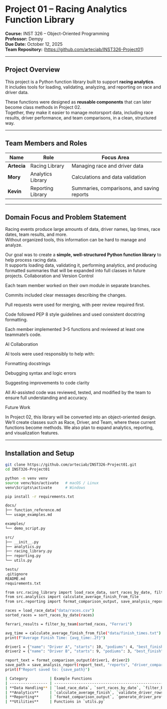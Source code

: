 # Project 01 – Racing Analytics Function Library

**Course:** INST 326 – Object-Oriented Programming  
**Professor:** Dempy  
**Due Date:** October 12, 2025  
**Team Repository:** (https://github.com/arteciab/INST326-Project01)

---

## Project Overview

This project is a Python function library built to support **racing analytics**.  
It includes tools for loading, validating, analyzing, and reporting on race and driver data.

These functions were designed as **reusable components** that can later become class methods in Project 02.  
Together, they make it easier to manage motorsport data, including race results, driver performance, and team comparisons, in a clean, structured way.

---

## Team Members and Roles

| Name | Role | Focus Area |
|------|------|-------------|
| **Artecia** | Racing Library | Managing race and driver data |
| **Mory** | Analytics Library | Calculations and data validation |
| **Kevin** | Reporting Library | Summaries, comparisons, and saving reports |

---

## Domain Focus and Problem Statement

Racing events produce large amounts of data, driver names, lap times, race dates, team results, and more.  
Without organized tools, this information can be hard to manage and analyze.

Our goal was to create a **simple, well-structured Python function library** to help process racing data.  
It supports loading data, validating it, performing analytics, and producing formatted summaries that will be expanded into full classes in future projects.
Collaboration and Version Control

Each team member worked on their own module in separate branches.

Commits included clear messages describing the changes.

Pull requests were used for merging, with peer review required first.

Code followed PEP 8 style guidelines and used consistent docstring formatting.

Each member implemented 3–5 functions and reviewed at least one teammate’s code.

AI Collaboration

AI tools were used responsibly to help with:

Formatting docstrings

Debugging syntax and logic errors

Suggesting improvements to code clarity

All AI-assisted code was reviewed, tested, and modified by the team to ensure full understanding and accuracy.

Future Work

In Project 02, this library will be converted into an object-oriented design.
We’ll create classes such as Race, Driver, and Team, where these current functions become methods.
We also plan to expand analytics, reporting, and visualization features.


---

## Installation and Setup


```bash
git clone https://github.com/arteciab/INST326-Project01.git
cd INST326-Project01

python -m venv venv
source venv/bin/activate   # macOS / Linux
venv\Scripts\activate      # Windows

pip install -r requirements.txt

docs/
├── function_reference.md
└── usage_examples.md

examples/
└── demo_script.py

src/
├── __init__.py
├── analytics.py
├── racing_library.py
├── reporting.py
└── utils.py

tests/
.gitignore
README.md
requirements.txt

from src.racing_library import load_race_data, sort_races_by_date, filter_by_team
from src.analytics import calculate_average_finish_from_file
from src.reporting import format_comparison_output, save_analysis_report

races = load_race_data("data/races.csv")
sorted_races = sort_races_by_date(races)

ferrari_results = filter_by_team(sorted_races, "Ferrari")

avg_time = calculate_average_finish_from_file("data/finish_times.txt")
print(f"Average Finish Time: {avg_time:.2f}")

driver1 = {"name": "Driver A", "starts": 10, "podiums": 4, "best_finish": 1, "finishes": [1, 4, 2]}
driver2 = {"name": "Driver B", "starts": 9, "podiums": 3, "best_finish": 2, "finishes": [2, 3, "DNF"]}

report_text = format_comparison_output(driver1, driver2)
save_path = save_analysis_report(report_text, "reports", "driver_comparison.md")
print(f"Report saved to: {save_path}")

| Category          | Example Functions                                                             | Description                                          |
| ----------------- | ----------------------------------------------------------------------------- | ---------------------------------------------------- |
| **Data Handling** | `load_race_data`, `sort_races_by_date`, `filter_by_team`                      | Load, clean, and organize race and driver records.   |
| **Analytics**     | `calculate_average_finish`, `validate_driver_rows`                            | Perform calculations and data validation.            |
| **Reporting**     | `format_comparison_output`, `generate_driver_profile`, `save_analysis_report` | Create summaries, comparisons, and markdown reports. |
| **Utilities**     | Functions in `utils.py`                                                       | Shared helper functions used across modules.         |
